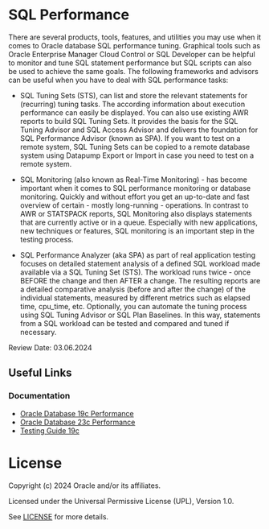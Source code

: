 # SQL Performance

There are several products, tools, features, and utilities you may use when it comes to Oracle database SQL performance tuning. Graphical tools such as Oracle Enterprise Manager Cloud Control or 
SQL Developer can be helpful to monitor and tune SQL statement performance but SQL scripts can also be used to achieve the same goals. 
The following frameworks and advisors can be useful when you have to deal with SQL performance tasks:  

- SQL Tuning Sets (STS), can list and store the relevant statements for (recurring) tuning tasks. The according information about execution performance can easily be displayed. You can also use 
existing AWR reports to build SQL Tuning Sets. It provides the basis for the SQL Tuning Advisor and SQL Access Advisor and delivers the foundation for SQL Performance Advisor (known as SPA). If you want to test on a remote system, SQL Tuning Sets can be copied to a remote database system using Datapump Export or Import in case you need to test on a remote system. 

- SQL Monitoring (also known as Real-Time Monitoring) - has become important when it comes to SQL performance monitoring or database monitoring. 
Quickly and without effort you get an up-to-date and fast overview of certain - mostly long-running - operations. In contrast to AWR or STATSPACK reports, SQL Monitoring also displays statements that are 
currently active or in a queue. Especially with new applications, new techniques or features, SQL monitoring is an important step in the testing process. 

- SQL Performance Analyzer (aka SPA) as part of real application testing focuses on detailed statement analysis of a defined SQL workload made available via a SQL Tuning Set (STS). 
The workload runs twice - once BEFORE the change and then AFTER a change. The resulting reports are a detailed comparative analysis (before and after the change) of the individual statements, 
measured by different metrics such as elapsed time, cpu_time, etc. Optionally, you can automate the tuning process using SQL Tuning Advisor or SQL Plan Baselines.
In this way, statements from a SQL workload can be tested and compared and tuned if necessary.

Review Date: 03.06.2024

## Useful Links

### Documentation

- [Oracle Database 19c Performance](https://docs.oracle.com/en/database/oracle/oracle-database/19/performance.html)
- [Oracle Database 23c Performance](https://docs.oracle.com/en/database/oracle/oracle-database/23/performance.html)
- [Testing Guide 19c](https://docs.oracle.com/en/database/oracle/oracle-database/19/ratug/index.html#Oracle%C2%AE-Database)

# License

Copyright (c) 2024 Oracle and/or its affiliates.

Licensed under the Universal Permissive License (UPL), Version 1.0.

See [LICENSE](https://github.com/oracle-devrel/technology-engineering/blob/main/LICENSE) for more details.
